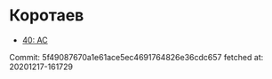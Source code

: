 # Коротаев
- [40: AC](40.md)

Commit: 5f49087670a1e61ace5ec4691764826e36cdc657
 fetched at: 20201217-161729
